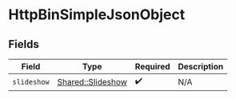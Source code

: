 # HttpBinSimpleJsonObject


## Fields

| Field                                                 | Type                                                  | Required                                              | Description                                           |
| ----------------------------------------------------- | ----------------------------------------------------- | ----------------------------------------------------- | ----------------------------------------------------- |
| `slideshow`                                           | [Shared::Slideshow](../../models/shared/slideshow.md) | :heavy_check_mark:                                    | N/A                                                   |